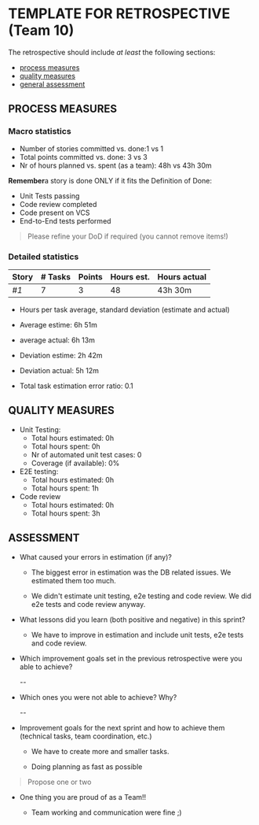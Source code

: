 TEMPLATE FOR RETROSPECTIVE (Team 10)
=====================================

The retrospective should include _at least_ the following
sections:

- [process measures](#process-measures)
- [quality measures](#quality-measures)
- [general assessment](#assessment)

## PROCESS MEASURES

### Macro statistics

- Number of stories committed vs. done:1 vs 1
- Total points committed vs. done: 3 vs 3
- Nr of hours planned vs. spent (as a team): 48h vs 43h 30m

**Remember**a story is done ONLY if it fits the Definition of Done:

- Unit Tests passing
- Code review completed
- Code present on VCS
- End-to-End tests performed

> Please refine your DoD if required (you cannot remove items!)

### Detailed statistics

| Story  | # Tasks | Points | Hours est. | Hours actual |
|--------|---------|--------|------------|--------------|
| _#1_   |    7    |    3  |      48     |       43h 30m      |

- Hours per task average, standard deviation (estimate and actual)
- Average estime: 6h 51m
- average actual: 6h 13m
- Deviation estime: 2h 42m
- Deviation actual: 5h 12m

- Total task estimation error ratio: 0.1

## QUALITY MEASURES

- Unit Testing:
  - Total hours estimated: 0h
  - Total hours spent: 0h
  - Nr of automated unit test cases: 0
  - Coverage (if available): 0%
- E2E testing:
  - Total hours estimated: 0h
  - Total hours spent: 1h
- Code review
  - Total hours estimated: 0h
  - Total hours spent: 3h
  
## ASSESSMENT

- What caused your errors in estimation (if any)?

  - The biggest error in estimation was the DB related issues. We estimated them too much.

  - We didn't estimate unit testing, e2e testing and code review. We did e2e tests and code review anyway.

- What lessons did you learn (both positive and negative) in this sprint?

  - We have to improve in estimation and include unit tests, e2e tests and code review.

- Which improvement goals set in the previous retrospective were you able to achieve?

   --
  
- Which ones you were not able to achieve? Why?

  --

- Improvement goals for the next sprint and how to achieve them (technical tasks, team coordination, etc.)

  - We have to create more and smaller tasks.

  - Doing planning as fast as possible

> Propose one or two

- One thing you are proud of as a Team!!

  - Team working and communication were fine ;)
